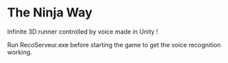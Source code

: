 # The Ninja Way

Infinite 3D runner controlled by voice made in Unity !

Run RecoServeur.exe before starting the game to get the voice recognition working.
